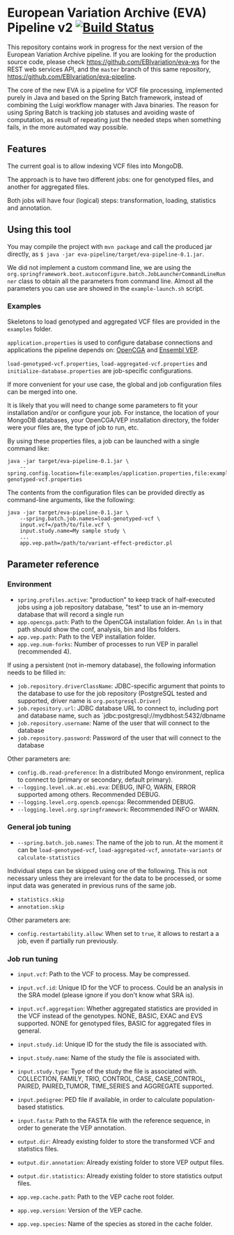# European Variation Archive (EVA) Pipeline v2 [![Build Status](https://travis-ci.org/EBIvariation/eva-pipeline.svg)](https://travis-ci.org/EBIvariation/eva-pipeline)

This repository contains work in progress for the next version of the European Variation Archive pipeline. If you are 
looking for the production source code, please check https://github.com/EBIvariation/eva-ws for the REST web services 
API, and the `master` branch of this same repository, https://github.com/EBIvariation/eva-pipeline.

The core of the new EVA is a pipeline for VCF file processing, implemented purely in Java and based on the Spring Batch 
framework, instead of combining the Luigi workflow manager with Java binaries. The reason for using Spring Batch is 
tracking job statuses and avoiding waste of computation, as result of repeating just the needed steps when something 
fails, in the more automated way possible.

## Features

The current goal is to allow indexing VCF files into MongoDB.

The approach is to have two different jobs: one for genotyped files, and another for aggregated files.

Both jobs will have four (logical) steps: transformation, loading, statistics and annotation.

## Using this tool

You may compile the project with `mvn package` and call the produced jar directly, as `$ java -jar eva-pipeline/target/eva-pipeline-0.1.jar`.

We did not implement a custom command line, we are using the
`org.springframework.boot.autoconfigure.batch.JobLauncherCommandLineRunner` class to obtain all the parameters from
command line. Almost all the parameters you can use are showed in the `example-launch.sh` script.

### Examples

Skeletons to load genotyped and aggregated VCF files are provided in the `examples` folder.

`application.properties` is used to configure database connections and applications the pipeline depends on: 
[OpenCGA](https://github.com/opencb/opencga/tree/hotfix/0.5) and [Ensembl VEP](http://www.ensembl.org/info/docs/tools/vep/index.html).

`load-genotyped-vcf.properties`, `load-aggregated-vcf.properties` and `initialize-database.properties` are job-specific configurations.

If more convenient for your use case, the global and job configuration files can be merged into one.

It is likely that you will need to change some parameters to fit your installation and/or or configure your job. For instance, 
the location of your MongoDB databases, your OpenCGA/VEP installation directory, the folder were your files are, the type of job to run, etc.

By using these properties files, a job can be launched with a single command like:

    java -jar target/eva-pipeline-0.1.jar \
        --spring.config.location=file:examples/application.properties,file:examples/load-genotyped-vcf.properties

The contents from the configuration files can be provided directly as command-line arguments, like the following:

    java -jar target/eva-pipeline-0.1.jar \
        --spring.batch.job.names=load-genotyped-vcf \
        input.vcf=/path/to/file.vcf \
        input.study.name=My sample study \
        ...
        app.vep.path=/path/to/variant-effect-predictor.pl

## Parameter reference

### Environment

* `spring.profiles.active`: "production" to keep track of half-executed jobs using a job repository database, "test" to use an in-memory database that will record a single run
* `app.opencga.path`: Path to the OpenCGA installation folder. An `ls` in that path should show the conf, analysis, bin and libs folders.
* `app.vep.path`: Path to the VEP installation folder.
* `app.vep.num-forks`: Number of processes to run VEP in parallel (recommended 4).

If using a persistent (not in-memory database), the following information needs to be filled in:

* `job.repository.driverClassName`: JDBC-specific argument that points to the database to use for the job repository (PostgreSQL tested and supported, driver name is `org.postgresql.Driver`)
* `job.repository.url`: JDBC database URL to connect to, including port and database name, such as `jdbc:postgresql://mydbhost:5432/dbname
* `job.repository.username`: Name of the user that will connect to the database
* `job.repository.password`: Password of the user that will connect to the database

Other parameters are:

* `config.db.read-preference`: In a distributed Mongo environment, replica to connect to (primary or secondary, default primary).
* `--logging.level.uk.ac.ebi.eva`: DEBUG, INFO, WARN, ERROR supported among others. Recommended DEBUG.
* `--logging.level.org.opencb.opencga`: Recommended DEBUG.
* `--logging.level.org.springframework`: Recommended INFO or WARN.


### General job tuning

* `--spring.batch.job.names`: The name of the job to run. At the moment it can be `load-genotyped-vcf`, `load-aggregated-vcf`, `annotate-variants` or `calculate-statistics`

Individual steps can be skipped using one of the following. This is not necessary unless they are irrelevant for the data to be processed, or some input data was generated in previous runs of the same job.

* `statistics.skip`
* `annotation.skip`

Other parameters are:

* `config.restartability.allow`: When set to `true`, it allows to restart a a job, even if partially run previously.


### Job run tuning

* `input.vcf`: Path to the VCF to process. May be compressed.
* `input.vcf.id`: Unique ID for the VCF to process. Could be an analysis in the SRA model (please ignore if you don't know what SRA is).
* `input.vcf.aggregation`: Whether aggregated statistics are provided in the VCF instead of the genotypes. NONE, BASIC, EXAC and EVS supported. NONE for genotyped files, BASIC for aggregated files in general.

* `input.study.id`: Unique ID for the study the file is associated with.
* `input.study.name`: Name of the study the file is associated with.
* `input.study.type`: Type of the study the file is associated with. COLLECTION, FAMILY, TRIO, CONTROL, CASE, CASE_CONTROL, PAIRED, PAIRED_TUMOR, TIME_SERIES and AGGREGATE supported.

* `input.pedigree`: PED file if available, in order to calculate population-based statistics.
* `input.fasta`: Path to the FASTA file with the reference sequence, in order to generate the VEP annotation.

* `output.dir`: Already existing folder to store the transformed VCF and statistics files.
* `output.dir.annotation`: Already existing folder to store VEP output files.
* `output.dir.statistics`: Already existing folder to store statistics output files.

* `app.vep.cache.path`: Path to the VEP cache root folder.
* `app.vep.version`: Version of the VEP cache.
* `app.vep.species`: Name of the species as stored in the cache folder.
